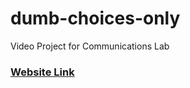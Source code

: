 # dumb-choices-only
Video Project for Communications Lab

### [Website Link](https://darigashok.github.io/dumb-choices-only/)
